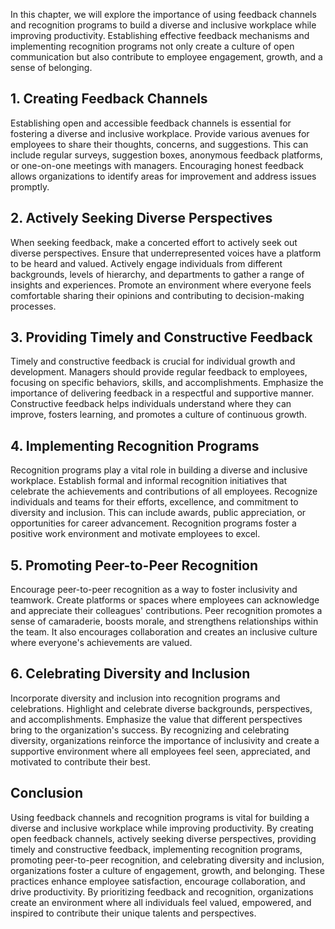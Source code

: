 
In this chapter, we will explore the importance of using feedback channels and recognition programs to build a diverse and inclusive workplace while improving productivity. Establishing effective feedback mechanisms and implementing recognition programs not only create a culture of open communication but also contribute to employee engagement, growth, and a sense of belonging.

1\. Creating Feedback Channels
-----------------------------

Establishing open and accessible feedback channels is essential for fostering a diverse and inclusive workplace. Provide various avenues for employees to share their thoughts, concerns, and suggestions. This can include regular surveys, suggestion boxes, anonymous feedback platforms, or one-on-one meetings with managers. Encouraging honest feedback allows organizations to identify areas for improvement and address issues promptly.

2\. Actively Seeking Diverse Perspectives
----------------------------------------

When seeking feedback, make a concerted effort to actively seek out diverse perspectives. Ensure that underrepresented voices have a platform to be heard and valued. Actively engage individuals from different backgrounds, levels of hierarchy, and departments to gather a range of insights and experiences. Promote an environment where everyone feels comfortable sharing their opinions and contributing to decision-making processes.

3\. Providing Timely and Constructive Feedback
---------------------------------------------

Timely and constructive feedback is crucial for individual growth and development. Managers should provide regular feedback to employees, focusing on specific behaviors, skills, and accomplishments. Emphasize the importance of delivering feedback in a respectful and supportive manner. Constructive feedback helps individuals understand where they can improve, fosters learning, and promotes a culture of continuous growth.

4\. Implementing Recognition Programs
------------------------------------

Recognition programs play a vital role in building a diverse and inclusive workplace. Establish formal and informal recognition initiatives that celebrate the achievements and contributions of all employees. Recognize individuals and teams for their efforts, excellence, and commitment to diversity and inclusion. This can include awards, public appreciation, or opportunities for career advancement. Recognition programs foster a positive work environment and motivate employees to excel.

5\. Promoting Peer-to-Peer Recognition
-------------------------------------

Encourage peer-to-peer recognition as a way to foster inclusivity and teamwork. Create platforms or spaces where employees can acknowledge and appreciate their colleagues' contributions. Peer recognition promotes a sense of camaraderie, boosts morale, and strengthens relationships within the team. It also encourages collaboration and creates an inclusive culture where everyone's achievements are valued.

6\. Celebrating Diversity and Inclusion
--------------------------------------

Incorporate diversity and inclusion into recognition programs and celebrations. Highlight and celebrate diverse backgrounds, perspectives, and accomplishments. Emphasize the value that different perspectives bring to the organization's success. By recognizing and celebrating diversity, organizations reinforce the importance of inclusivity and create a supportive environment where all employees feel seen, appreciated, and motivated to contribute their best.

Conclusion
----------

Using feedback channels and recognition programs is vital for building a diverse and inclusive workplace while improving productivity. By creating open feedback channels, actively seeking diverse perspectives, providing timely and constructive feedback, implementing recognition programs, promoting peer-to-peer recognition, and celebrating diversity and inclusion, organizations foster a culture of engagement, growth, and belonging. These practices enhance employee satisfaction, encourage collaboration, and drive productivity. By prioritizing feedback and recognition, organizations create an environment where all individuals feel valued, empowered, and inspired to contribute their unique talents and perspectives.
